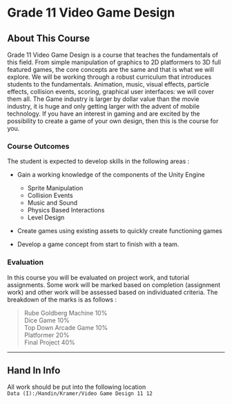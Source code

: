 # Grade 11 Video Game Design

## About This Course

Grade 11 Video Game Design is a course that teaches the fundamentals of this field. From simple manipulation of graphics to 2D platformers to 3D full featured games, the core concepts are the same and that is what we will explore. We will be working through a robust curriculum that introduces students to the fundamentals.  Animation, music, visual effects, particle effects, collision events, scoring, graphical user interfaces: we will cover them all.  The Game industry is larger by dollar value than the movie industry, it is huge and only getting larger with the advent of mobile technology. If you have an interest in gaming and are excited by the possibility to create a game of your own design, then this is the course for you. 
 
### Course Outcomes

The student is expected to develop skills in the following areas :

* Gain a working knowledge of the components of the Unity Engine
	* Sprite Manipulation
	* Collision Events
	* Music and Sound
	* Physics Based Interactions
	* Level Design
		
* Create games using existing assets to quickly create functioning games
* Develop a game concept from start to finish with a team.
	
### Evaluation

In this course you will be evaluated on project work, and tutorial assignments.  Some work will be marked based on completion (assignment work) and other work will be assessed based on individuated criteria. The breakdown of the marks is as follows :
	
> Rube Goldberg Machine 10%  
> Dice Game 10%  
> Top Down Arcade Game 10%  
> Platformer 20%  
> Final Project 40%
	
<hr>

## Hand In Info

All work should be put into the following location  
`Data (I):/Handin/Kramer/Video Game Design 11 12`
